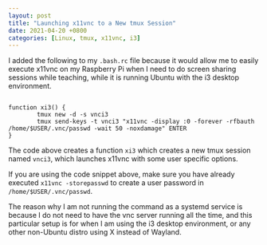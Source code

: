 ```yaml
---
layout: post
title: "Launching x11vnc to a New tmux Session"
date: 2021-04-20 +0800
categories: [Linux, tmux, x11vnc, i3]
---
```


I added the following to my `.bash.rc` file because it would allow me to easily execute x11vnc on my Raspberry Pi when I need to do screen sharing sessions while teaching, while it is running Ubuntu with the i3 desktop environment.

```shell

function xi3() {
        tmux new -d -s vnci3
        tmux send-keys -t vnci3 "x11vnc -display :0 -forever -rfbauth /home/$USER/.vnc/passwd -wait 50 -noxdamage" ENTER
}

```

The code above creates a function `xi3` which creates a new tmux session named `vnci3`, which launches x11vnc with some user specific options.

If you are using the code snippet above, make sure you have already executed `x11vnc -storepasswd` to create a user password in `/home/$USER/.vnc/passwd`.

The reason why I am not running the command as a systemd service is because I do not need to have the vnc server running all the time, and this particular setup is for when I am using the i3 desktop environment, or any other non-Ubuntu distro using X instead of Wayland.